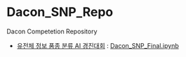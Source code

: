 # Dacon_SNP_Repo
Dacon Competetion Repository

* [유전체 정보 품종 분류 AI 경진대회](https://dacon.io/competitions/official/236035/overview/description) : 
  [Dacon_SNP_Final.ipynb](https://github.com/Byeon-MJ/Dacon_Competition_Repo/blob/main/Dacon_SNP_Final.ipynb)
